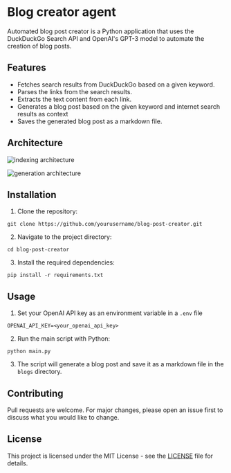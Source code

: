 # Blog creator agent

Automated blog post creator is a Python application that uses the DuckDuckGo Search API and OpenAI's GPT-3 model to automate the creation of blog posts.

## Features

- Fetches search results from DuckDuckGo based on a given keyword.
- Parses the links from the search results.
- Extracts the text content from each link.
- Generates a blog post based on the given keyword and internet search results as context
- Saves the generated blog post as a markdown file.

## Architecture

![indexing architecture](https://github.com/jordan-jakisa/blog_post_writer/assets/72340216/c1b4f7cf-d113-4ae1-9371-a12013931cb6)

![generation architecture](https://github.com/jordan-jakisa/blog_post_writer/assets/72340216/ca11afdd-0933-4ee6-9964-162ad4d5a188)

## Installation

1. Clone the repository:
```
git clone https://github.com/yourusername/blog-post-creator.git
```

2. Navigate to the project directory:

```
cd blog-post-creator

```

3. Install the required dependencies:

```
pip install -r requirements.txt

```


## Usage

1. Set your OpenAI API key as an environment variable in a `.env` file
```
OPENAI_API_KEY=<your_openai_api_key>
```
2. Run the main script with Python:

```
python main.py
```

3. The script will generate a blog post and save it as a markdown file in the `blogs` directory.

## Contributing

Pull requests are welcome. For major changes, please open an issue first to discuss what you would like to change.

## License

This project is licensed under the MIT License - see the [LICENSE](LICENSE) file for details.
